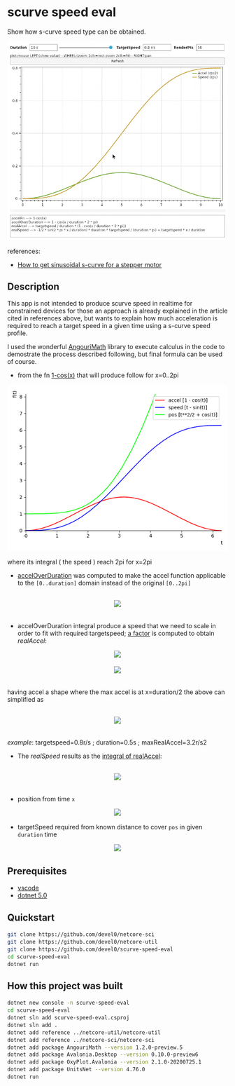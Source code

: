 # scurve speed eval

Show how s-curve speed type can be obtained.

<img src="data/img/demo.gif" width="700"/>

references:
- [How to get sinusoidal s-curve for a stepper motor](http://fightpc.blogspot.com/2018/04/how-to-get-sinusoidal-s-curve-for.html)

## Description

This app is not intended to produce scurve speed in realtime for constrained devices for those an approach is already explained in the article cited in references above, but wants to explain how much acceleration is required to reach a target speed in a given time using a s-curve speed profile.

I used the wonderful [AngouriMath](https://github.com/asc-community/AngouriMath) library to execute calculus in the code to demostrate the process described following, but final formula can be used of course.

- from the fn [1-cos(x)][1] that will produce follow for x=0..2pi

![](data/img/scurve-base.png)

where its integral ( the speed ) reach 2pi for x=2pi

- [accelOverDuration][2] was computed to make the accel function applicable to the `[0..duration]` domain instead of the original `[0..2pi]`

<!-- $$
\Large
accelOverDuration=1-\cos\left(\frac{x}{duration}\cdot 2\cdot \pi\right)
$$ --> 

<br/>
<div align="center"><img src="https://render.githubusercontent.com/render/math?math=%5CLarge%0AaccelOverDuration%3D1-%5Ccos%5Cleft(%5Cfrac%7Bx%7D%7Bduration%7D%5Ccdot%202%5Ccdot%20%5Cpi%5Cright)"></div>
<br/>

- accelOverDuration integral produce a speed that we need to scale in order to fit with required targetspeed; [a factor][3] is computed to obtain *realAccel*:

<!-- $$
\Large
realAccel = \frac{targetspeed}{\int_0^{duration} accelOverDuration}\cdot accelOverDuration
$$ --> 

<div align="center"><img src="https://render.githubusercontent.com/render/math?math=%5CLarge%0ArealAccel%20%3D%20%5Cfrac%7Btargetspeed%7D%7B%5Cint_0%5E%7Bduration%7D%20accelOverDuration%7D%5Ccdot%20accelOverDuration"></div> 

<!-- $$
\Large
realAccel=\frac{targetspeed}{duration}\cdot \left(1-\cos\left(\frac{x}{duration}\cdot 2\cdot \pi\right)\right)
$$ --> 

<br/>
<div align="center"><img src="https://render.githubusercontent.com/render/math?math=%5CLarge%0ArealAccel%3D%5Cfrac%7Btargetspeed%7D%7Bduration%7D%5Ccdot%20%5Cleft(1-%5Ccos%5Cleft(%5Cfrac%7Bx%7D%7Bduration%7D%5Ccdot%202%5Ccdot%20%5Cpi%5Cright)%5Cright)"></div>
<br/>

having accel a shape where the max accel is at x=duration/2 the above can simplified as

<!-- $$
\Large
maxRealAccel=\frac{targetspeed}{duration}\times2
$$ --> 

<br/>
<div align="center"><img src="https://render.githubusercontent.com/render/math?math=%5CLarge%0AmaxRealAccel%3D%5Cfrac%7Btargetspeed%7D%7Bduration%7D%5Ctimes2"></div>
<br/>

*example*: targetspeed=0.8r/s ; duration=0.5s ; maxRealAccel=3.2r/s2

- The *realSpeed* results as the [integral of realAccel][4]:

<!-- $$
\Large
realSpeed=\frac{\frac{-1}{2}\cdot \sin\left(\frac{2\cdot \pi\cdot x}{duration}\right)\cdot targetspeed}{\pi}+\frac{targetspeed\cdot x}{duration}
$$ --> 

<br/>
<div align="center"><img src="https://render.githubusercontent.com/render/math?math=%5CLarge%0ArealSpeed%3D%5Cfrac%7B%5Cfrac%7B-1%7D%7B2%7D%5Ccdot%20%5Csin%5Cleft(%5Cfrac%7B2%5Ccdot%20%5Cpi%5Ccdot%20x%7D%7Bduration%7D%5Cright)%5Ccdot%20targetspeed%7D%7B%5Cpi%7D%2B%5Cfrac%7Btargetspeed%5Ccdot%20x%7D%7Bduration%7D"></div>
<br/>

- position from time `x`

<!-- $$
\Large
pos = \frac{\cos\left(\frac{2\cdot \pi\cdot x}{duration}\right)\cdot {duration}\cdot targetspeed}{4\cdot {\pi}^{2}}+\frac{targetspeed\cdot {x}^{2}}{2\cdot duration}
$$ --> 

<div align="center"><img src="https://render.githubusercontent.com/render/math?math=%5CLarge%0Apos%20%3D%20%5Cfrac%7B%5Ccos%5Cleft(%5Cfrac%7B2%5Ccdot%20%5Cpi%5Ccdot%20x%7D%7Bduration%7D%5Cright)%5Ccdot%20%7Bduration%7D%5Ccdot%20targetspeed%7D%7B4%5Ccdot%20%7B%5Cpi%7D%5E%7B2%7D%7D%2B%5Cfrac%7Btargetspeed%5Ccdot%20%7Bx%7D%5E%7B2%7D%7D%7B2%5Ccdot%20duration%7D"></div>

- targetSpeed required from known distance to cover `pos` in given `duration` time

<!-- $$
\Large
targetspeed=\frac{4 \cdot \pi^{2} \cdot pos}{duration \cdot (1+2 \pi)}
$$ --> 

<div align="center"><img src="https://render.githubusercontent.com/render/math?math=%5CLarge%0Atargetspeed%3D%5Cfrac%7B4%20%5Ccdot%20%5Cpi%5E%7B2%7D%20%5Ccdot%20pos%7D%7Bduration%20%5Ccdot%20(1%2B2%20%5Cpi)%7D"></div>


[1]: https://github.com/devel0/scurve-speed-eval/blob/0bff63605a3f7fae49d6f56aab4b813efa755242/Program.cs#L48

[2]: https://github.com/devel0/scurve-speed-eval/blob/0bff63605a3f7fae49d6f56aab4b813efa755242/Program.cs#L51

[3]: https://github.com/devel0/scurve-speed-eval/blob/0bff63605a3f7fae49d6f56aab4b813efa755242/Program.cs#L54

[4]: https://github.com/devel0/scurve-speed-eval/blob/0bff63605a3f7fae49d6f56aab4b813efa755242/Program.cs#L57

## Prerequisites

- [vscode](https://code.visualstudio.com/)
- [dotnet 5.0](https://dotnet.microsoft.com/download)

## Quickstart

```sh
git clone https://github.com/devel0/netcore-sci
git clone https://github.com/devel0/netcore-util
git clone https://github.com/devel0/scurve-speed-eval
cd scurve-speed-eval
dotnet run
```

## How this project was built

```sh
dotnet new console -n scurve-speed-eval
cd scurve-speed-eval
dotnet sln add scurve-speed-eval.csproj
dotnet sln add .
dotnet add reference ../netcore-util/netcore-util
dotnet add reference ../netcore-sci/netcore-sci
dotnet add package AngouriMath --version 1.2.0-preview.5
dotnet add package Avalonia.Desktop --version 0.10.0-preview6
dotnet add package OxyPlot.Avalonia --version 2.1.0-20200725.1
dotnet add package UnitsNet --version 4.76.0
dotnet run
```
